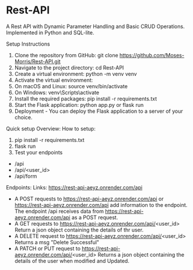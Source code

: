 # Rest-API
A Rest API with Dynamic Parameter Handling and Basic CRUD Operations. Implemented in Python and SQL-lite.


Setup Instructions

1. Clone the repository from GitHub: git clone https://github.com/Moses-Morris/Rest-API.git
2. Navigate to the project directory: cd Rest-API
3. Create a virtual environment: python -m venv venv
4. Activate the virtual environment:
5. On macOS and Linux: source venv/bin/activate
6. On Windows: venv\Scripts\activate
7. Install the required packages: pip install -r requirements.txt
8. Start the Flask application: python app.py or flask run
9. Deployment  - You can deploy the Flask application to a server of your choice.



Quick setup Overview:
How to setup:
1. pip install -r requirements.txt
2. flask run
3. Test your endpoints



* /api
* /api/<user_id>
* /api/form

Endpoints:
Links: https://rest-api-aeyz.onrender.com/api


- A POST requests to https://rest-api-aeyz.onrender.com/api or https://rest-api-aeyz.onrender.com/api add information to the endpoint. The endpoint /api receives data from  https://rest-api-aeyz.onrender.com/api as a POST request.
- A GET requests to https://rest-api-aeyz.onrender.com/api/<user_id> Return a json object containing the details of thr user.
- A DELETE request to https://rest-api-aeyz.onrender.com/api/<user_id> Returns a msg "Delete Successful"
- A PATCH or PUT request to https://rest-api-aeyz.onrender.com/api/<user_id> Returns a json object containing the details of the user when modified and Updated.


